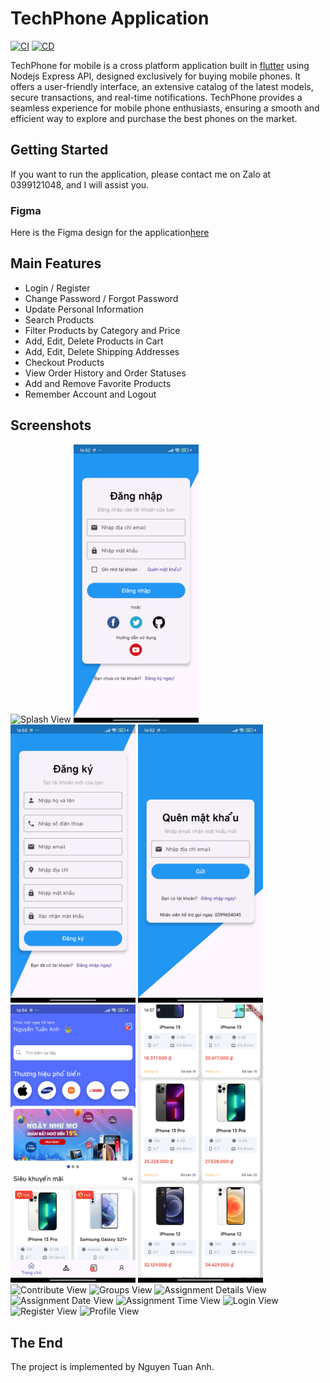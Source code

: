 # TechPhone Application

[![CI](https://github.com/CircuitVerse/mobile-app/actions/workflows/ci.yml/badge.svg)](https://github.com/CircuitVerse/mobile-app/actions/workflows/ci.yml)
[![CD](https://github.com/CircuitVerse/mobile-app/actions/workflows/cd.yml/badge.svg)](https://github.com/CircuitVerse/mobile-app/actions/workflows/cd.yml)

 TechPhone for mobile is a cross platform application built in [flutter](https://flutter.dev/) using Nodejs Express API, designed exclusively for buying mobile phones. It offers a user-friendly interface, an extensive catalog of the latest models, secure transactions, and real-time notifications. TechPhone provides a seamless experience for mobile phone enthusiasts, ensuring a smooth and efficient way to explore and purchase the best phones on the market.

## Getting Started

If you want to run the application, please contact me on Zalo at 0399121048, and I will assist you.

### Figma

Here is the Figma design for the application[here](https://www.figma.com/design/DaUHqGmrJTtzrQZ4NkVMRo/Adnroid-NC_App_%C4%90i%E1%BB%87n-Tho%E1%BA%A1i?node-id=0-1&t=FwSXPviwQM8RXsnq-1)

## Main Features
- Login / Register
- Change Password / Forgot Password
- Update Personal Information
- Search Products
- Filter Products by Category and Price
- Add, Edit, Delete Products in Cart
- Add, Edit, Delete Shipping Addresses
- Checkout Products
- View Order History and Order Statuses
- Add and Remove Favorite Products
- Remember Account and Logout
## Screenshots
<p>
<img src="https://user-images.githubusercontent.com/66873825/119156647-0fdb4b00-ba72-11eb-9b8f-591930ca1d85.jpg" alt="Splash View" width="200">
<img src="https://github.com/Tanh2003/host-file-anh/blob/main/Images_TechPhone/dangnhap.jpg?raw=true" alt="Home View" width="200">
<img src="https://github.com/Tanh2003/host-file-anh/blob/main/Images_TechPhone/dangky.jpg?raw=true" alt="NavDrawer View" width="200">
<img src="https://github.com/Tanh2003/host-file-anh/blob/main/Images_TechPhone/quenmatkhau.jpg?raw=true" alt="NavDrawer View Login" width="200">
<img src="https://github.com/Tanh2003/host-file-anh/blob/main/Images_TechPhone/trangchu.jpg?raw=true" alt="Teachers View" width="200">
<img src="https://github.com/Tanh2003/host-file-anh/blob/main/Images_TechPhone/trangdanhsachsanpham.jpg?raw=true" alt="About View" width="200">
<img src="https://user-images.githubusercontent.com/66873825/119168195-47e88b00-ba7e-11eb-83d5-8cb01fc79e1b.jpg" alt="Contribute View" width="200">
<img src="https://user-images.githubusercontent.com/66873825/119168424-7f573780-ba7e-11eb-8153-968cfbbd34e9.jpg" alt="Groups View" width="200">
<img src="https://user-images.githubusercontent.com/66873825/119169086-3eabee00-ba7f-11eb-81ee-954791c57893.jpg" alt="Assignment Details View" width="200">
<img src="https://user-images.githubusercontent.com/66873825/119169235-64d18e00-ba7f-11eb-9c2a-6d199beb9cf2.jpg" alt="Assignment Date View" width="200">
<img src="https://user-images.githubusercontent.com/66873825/119169318-7d41a880-ba7f-11eb-8aee-5ca206f7d105.jpg" alt="Assignment Time View" width="200">
<img src="https://user-images.githubusercontent.com/66873825/119169369-8b8fc480-ba7f-11eb-9d22-221da88a83b2.jpg" alt="Login View" width="200">
<img src="https://user-images.githubusercontent.com/66873825/119157976-58dfcf00-ba73-11eb-843b-9adae59ae2b6.jpg" alt="Register View" width="200">
<img src="https://user-images.githubusercontent.com/66873825/119169783-0953d000-ba80-11eb-85c7-95e50e5f6aa2.jpg" alt="Profile View" width="200">
</p>

## The End

The project is implemented by Nguyen Tuan Anh.
